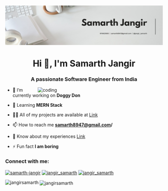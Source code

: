 ![logo](https://github.com/jangirsamarth/jangirsamarth/blob/main/banner.jpeg)
<h1 align="center">Hi 👋, I'm Samarth Jangir</h1>
<h3 align="center">A passionate Software Engineer from India</h3>
<img align="right" alt="coding" width="400" src="https://user-images.githubusercontent.com/55389276/140866485-8fb1c876-9a8f-4d6a-98dc-08c4981eaf70.gif">

- 🔭 I’m currently working on **Doggy Don**

- 🌱 Learning **MERN Stack**

- 👨‍💻 All of my projects are available at [Link](https://github.com/jangirsamarth?tab=repositories)

- 📫 How to reach me **samarth8947@gmail.com/**

- 📄 Know about my experiences [Link](https://drive.google.com/drive/folders/1FP3ScQ-ORZnKKG9c-YrRaPMNdnC555pV)

- ⚡ Fun fact **I am boring**

<h3 align="left">Connect with me:</h3>
<p align="left">
<a href="https://linkedin.com/in/samarth-jangir" target="blank"><img align="center" src="https://raw.githubusercontent.com/rahuldkjain/github-profile-readme-generator/master/src/images/icons/Social/linked-in-alt.svg" alt="samarth-jangir" height="30" width="40" /></a>
<a href="https://instagram.com/jangir_samarth" target="blank"><img align="center" src="https://raw.githubusercontent.com/rahuldkjain/github-profile-readme-generator/master/src/images/icons/Social/instagram.svg" alt="jangir_samarth" height="30" width="40" /></a>
<a href="https://www.codechef.com/users/jangir_samarth" target="blank"><img align="center" src="https://cdn.jsdelivr.net/npm/simple-icons@3.1.0/icons/codechef.svg" alt="jangir_samarth" height="30" width="40" /></a>
</p>



<p><img align="left" src="https://github-readme-stats.vercel.app/api/top-langs?username=jangirsamarth&show_icons=true&locale=en&layout=compact" alt="jangirsamarth" /></p>

<p>&nbsp;<img align="center" src="https://github-readme-stats.vercel.app/api?username=jangirsamarth&show_icons=true&locale=en" alt="jangirsamarth" /></p>
